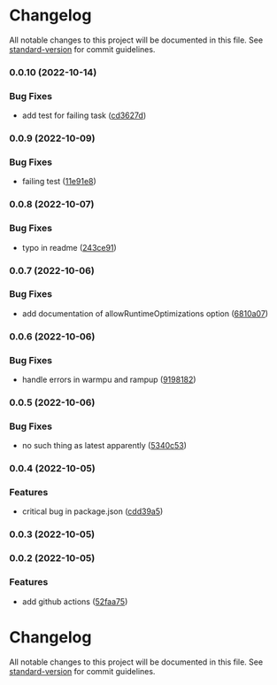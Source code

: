 # Changelog

All notable changes to this project will be documented in this file. See [standard-version](https://github.com/conventional-changelog/standard-version) for commit guidelines.

### 0.0.10 (2022-10-14)


### Bug Fixes

* add test for failing task ([cd3627d](https://github.com/stephan-nordnes-eriksen/code-bench/commit/cd3627df24c0521f6a0c7cd98dbc73ada60dcb4c))

### 0.0.9 (2022-10-09)


### Bug Fixes

* failing test ([11e91e8](https://github.com/stephan-nordnes-eriksen/code-bench/commit/11e91e8187b825bbbed1721663da9d7ad0c97051))

### 0.0.8 (2022-10-07)


### Bug Fixes

* typo in readme ([243ce91](https://github.com/stephan-nordnes-eriksen/code-bench/commit/243ce9185ab09a0ccbea63b7178a291114af43e4))

### 0.0.7 (2022-10-06)


### Bug Fixes

* add documentation of allowRuntimeOptimizations option ([6810a07](https://github.com/stephan-nordnes-eriksen/code-bench/commit/6810a07d8966cf8b6110d220dfbbb1dcdde97f4e))

### 0.0.6 (2022-10-06)


### Bug Fixes

* handle errors in warmpu and rampup ([9198182](https://github.com/stephan-nordnes-eriksen/code-bench/commit/9198182983ad55cb8f4752b848a1ee18ac911fb5))

### 0.0.5 (2022-10-06)


### Bug Fixes

* no such thing as latest apparently ([5340c53](https://github.com/stephan-nordnes-eriksen/code-bench/commit/5340c53ccbc6e203bd074ac3e55af4531177843d))

### 0.0.4 (2022-10-05)


### Features

* critical bug in package.json ([cdd39a5](https://github.com/stephan-nordnes-eriksen/code-bench/commit/cdd39a59f6d85c0cfbb5f7f7aa79935e61f6a540))

### 0.0.3 (2022-10-05)

### 0.0.2 (2022-10-05)


### Features

* add github actions ([52faa75](https://github.com/stephan-nordnes-eriksen/code-bench/commit/52faa75d9b1dc60f4d3e4820f87d0a4ba348102e))

# Changelog

All notable changes to this project will be documented in this file. See [standard-version](https://github.com/conventional-changelog/standard-version) for commit guidelines.
